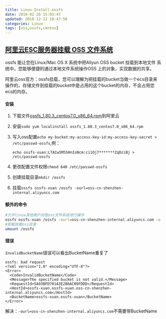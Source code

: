 ```yaml
---
title: Linux-Install-ossfs
date: 2018-02-26 15:03:47
updated: 2018-12-12 10:47:58
categories: Linux
tags: [oss,ossfs,centos]
---
```


## [阿里云ESC服务器挂载 OSS 文件系统](https://github.com/aliyun/ossfs/blob/master/README-CN.md)

ossfs 能让您在Linux/Mac OS X 系统中把Aliyun OSS bucket 挂载到本地文件 系统中，您能够便捷的通过本地文件系统操作OSS 上的对象，实现数据的共享。

阿里云oss官方：ossfs挂载，您可以理解为把挂载的bucket当做一个ecs目录来操作的，存储文件到挂载的bucket中是占用的这个bucket的内存，不会占用您ecs的内存。

#### 安装

1. 下载文件[ossfs_1.80.3_centos7.0_x86_64.rpm](https://github.com/aliyun/ossfs/releases)到阿里云

2. 安装`sudo yum localinstall ossfs_1.80.3_centos7.0_x86_64.rpm`

3. 写入oss配置`echo my-bucket:my-access-key-id:my-access-key-secret > /etc/passwd-ossfs`,例：

   ```shell
   echo ossfs-xuan:LTAIw5M5SHnIoNcm:ci1Oj7*******ZqDziBj > /etc/passwd-ossfs
   ```

4. 更改配置文件权限`chmod 640 /etc/passwd-ossfs`

5. 创建挂载目录`mkdir /ossfs`

6. 挂载`ossfs ossfs-xuan /ossfs -ourl=oss-cn-shenzhen-internal.aliyuncs.com`

#### 额外的命令

```bash
#允许linux其他用户对改oss文件系统进行操作
ossfs ossfs-xuan /ossfs -ourl=oss-cn-shenzhen-internal.aliyuncs.com -o allow_other
#卸载挂载oss目录
umount /ossfs
```

#### 错误

`InvalidBucketName`错误可以看出BucketName重复了

```
ossfs: bad request
<?xml version="1.0" encoding="UTF-8"?>
<Error>
  <Code>InvalidBucketName</Code>
  <Message>The specified bucket is not valid.</Message>
  <RequestId>5A93BFD701A3E286AC09FDDD</RequestId>
  <HostId>ossfs-xuan.ossfs-xuan.oss-cn-shenzhen-internal.aliyuncs.com</HostId>
  <BucketName>ossfs-xuan.ossfs-xuan</BucketName>
</Error>
```

解决：`-ourl=oss-cn-shenzhen-internal.aliyuncs.com`不需要带BucketName



